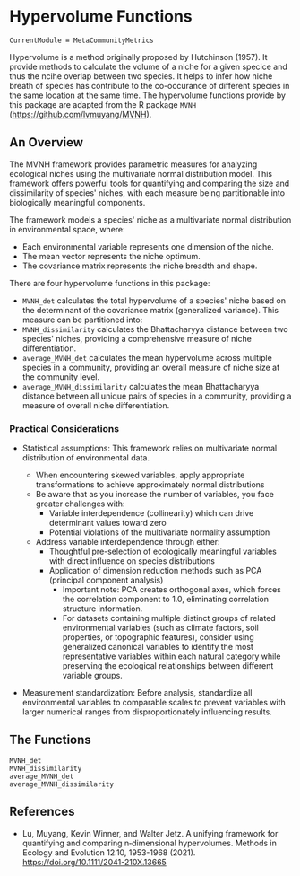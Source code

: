 # Hypervolume Functions
```@meta
CurrentModule = MetaCommunityMetrics
```
Hypervolume is a method originally proposed by Hutchinson (1957). It provide methods to calculate the volume of a niche for a given specice and thus the ncihe overlap between two species. It helps to infer how niche breath of species has contribute to the co-occurance of different species in the same location at the same time. The hypervolume functions provide by this package are adapted from the R package `MVNH` (https://github.com/lvmuyang/MVNH).

## An Overview
The MVNH framework provides parametric measures for analyzing ecological niches using the multivariate normal distribution model. This framework offers powerful tools for quantifying and comparing the size and dissimilarity of species' niches, with each measure being partitionable into biologically meaningful components.

The framework models a species' niche as a multivariate normal distribution in environmental space, where:
- Each environmental variable represents one dimension of the niche.
- The mean vector represents the niche optimum.
- The covariance matrix represents the niche breadth and shape.

There are four hypervolume functions in this package:
- `MVNH_det` calculates the total hypervolume of a species' niche based on the determinant of the covariance matrix (generalized variance). This measure can be partitioned into:
- `MVNH_dissimilarity` calculates the Bhattacharyya distance between two species' niches, providing a comprehensive measure of niche differentiation. 
- `average_MVNH_det` calculates the mean hypervolume across multiple species in a community, providing an overall measure of niche size at the community level.
- `average_MVNH_dissimilarity` calculates the mean Bhattacharyya distance between all unique pairs of species in a community, providing a measure of overall niche differentiation.

### Practical Considerations
- Statistical assumptions: This framework relies on multivariate normal distribution of environmental data.
    - When encountering skewed variables, apply appropriate transformations to achieve approximately normal distributions
    - Be aware that as you increase the number of variables, you face greater challenges with:
        - Variable interdependence (collinearity) which can drive determinant values toward zero
        - Potential violations of the multivariate normality assumption
    - Address variable interdependence through either:
        - Thoughtful pre-selection of ecologically meaningful variables with direct influence on species distributions
        - Application of dimension reduction methods such as PCA (principal component analysis)
            - Important note: PCA creates orthogonal axes, which forces the correlation component to 1.0, eliminating correlation structure information.
            - For datasets containing multiple distinct groups of related environmental variables (such as climate factors, soil properties, or topographic features), consider using generalized canonical variables to identify the most representative variables within each natural category while preserving the ecological relationships between different variable groups.

- Measurement standardization: Before analysis, standardize all environmental variables to comparable scales to prevent variables with larger numerical ranges from disproportionately influencing results.

## The Functions
```@docs
MVNH_det
MVNH_dissimilarity
average_MVNH_det
average_MVNH_dissimilarity
```
## References
- Lu, Muyang, Kevin Winner, and Walter Jetz. A unifying framework for quantifying and comparing n‐dimensional hypervolumes. Methods in Ecology and Evolution 12.10, 1953-1968 (2021). https://doi.org/10.1111/2041-210X.13665
